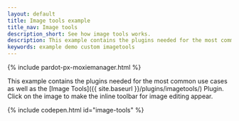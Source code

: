 ```yaml
---
layout: default
title: Image tools example
title_nav: Image tools
description_short: See how image tools works.
description: This example contains the plugins needed for the most common use cases, as well as the Image Tools Plugin. Clicking on the image will give you the inline toolbar for image editing.
keywords: example demo custom imagetools
---
```


{% include pardot-px-moxiemanager.html %}

This example contains the plugins needed for the most common use cases as well as the [Image Tools]({{ site.baseurl }}/plugins/imagetools/) Plugin. Click on the image to make the inline toolbar for image editing appear.

{% include codepen.html id="image-tools" %}

